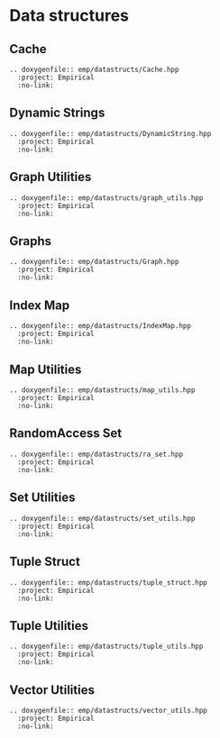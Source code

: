 # Data structures

## Cache

```{eval-rst}
.. doxygenfile:: emp/datastructs/Cache.hpp
  :project: Empirical
  :no-link:
```

## Dynamic Strings

```{eval-rst}
.. doxygenfile:: emp/datastructs/DynamicString.hpp
  :project: Empirical
  :no-link:
```

## Graph Utilities

```{eval-rst}
.. doxygenfile:: emp/datastructs/graph_utils.hpp
  :project: Empirical
  :no-link:
```

## Graphs

```{eval-rst}
.. doxygenfile:: emp/datastructs/Graph.hpp
  :project: Empirical
  :no-link:
```

## Index Map

```{eval-rst}
.. doxygenfile:: emp/datastructs/IndexMap.hpp
  :project: Empirical
  :no-link:
```

## Map Utilities

```{eval-rst}
.. doxygenfile:: emp/datastructs/map_utils.hpp
  :project: Empirical
  :no-link:
```

## RandomAccess Set

```{eval-rst}
.. doxygenfile:: emp/datastructs/ra_set.hpp
  :project: Empirical
  :no-link:
```

## Set Utilities

```{eval-rst}
.. doxygenfile:: emp/datastructs/set_utils.hpp
  :project: Empirical
  :no-link:
```

## Tuple Struct

```{eval-rst}
.. doxygenfile:: emp/datastructs/tuple_struct.hpp
  :project: Empirical
  :no-link:
```

## Tuple Utilities

```{eval-rst}
.. doxygenfile:: emp/datastructs/tuple_utils.hpp
  :project: Empirical
  :no-link:
```

## Vector Utilities

```{eval-rst}
.. doxygenfile:: emp/datastructs/vector_utils.hpp
  :project: Empirical
  :no-link:
```

